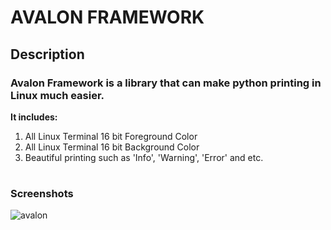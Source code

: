 # AVALON FRAMEWORK

## Description

### Avalon Framework is a library that can make python printing in Linux much easier.

<b>It includes:</b> 
1. All Linux Terminal 16 bit Foreground Color
2. All Linux Terminal 16 bit Background Color
3. Beautiful printing such as 'Info', 'Warning', 'Error' and etc.

#
### Screenshots
![avalon](https://cloud.githubusercontent.com/assets/21986859/24077297/f602274a-0c1e-11e7-9362-8a92ff50aca2.png)
